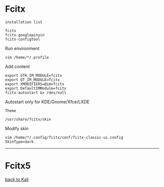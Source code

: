 # Fcitx
`installation list`

    fcitx
    fcitx-googlepinyin
    fcitx-configtool
Run environment

    vim /home/*/.profile
Add content

    export GTK_IM_MODULE=fcitx
    export QT_IM_MODULE=fcitx
    export XMODIFIERS=@im=fcitx
    export DefaultIMModule=fcitx
    fcitx-autostart &> /dev/null
Autostart only for KDE/Gnome/Xfce/LXDE

`Theme`

    /usr/share/fcitx/skin
Modify skin

    vim /home/*/.config/fcitx/conf/fcitx-classic-ui.config
    SkinType=dark

------------------------------------------------------------
# Fcitx5



[back to Kali](https://github.com/pro1tocol/Linux-Novice-Function/tree/main/Kali)
